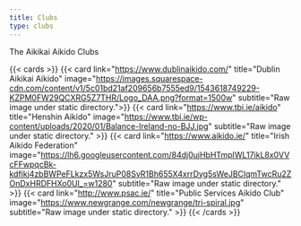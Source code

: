 ```yaml
---
title: Clubs
type: clubs
---
```


The Aikikai Aikido Clubs

{{< cards >}}
  {{< card link="https://www.dublinaikido.com/" 
           title="Dublin Aikikai Aikido" 
           image="https://images.squarespace-cdn.com/content/v1/5c01bd21af209656b7555ed9/1543618749229-KZPM0FW29QCXRG5Z7THR/Logo_DAA.png?format=1500w" 
           subtitle="Raw image under static directory.">}}
  {{< card link="https://www.tbi.ie/aikido" 
           title="Henshin Aikido" 
           image="https://www.tbi.ie/wp-content/uploads/2020/01/Balance-Ireland-no-BJJ.jpg" 
           subtitle="Raw image under static directory." >}}
  {{< card link="https://www.aikido.ie/" 
           title="Irish Aikido Federation" 
           image="https://lh6.googleusercontent.com/84dj0ujHbHTmpIWL17ikL8x0VVcFFwpqcBk-kdfikj4zbBWPeFLkzx5WsJruP08SvR1Bh655X4xrrDyg5sWeJBClqmTwcRu2ZOnDxHRDFHXo0Ul_=w1280" 
           subtitle="Raw image under static directory." >}}
  {{< card link="http://www.psac.ie/" 
           title="Public Services Aikido Club" 
           image="https://www.newgrange.com/newgrange/tri-spiral.jpg" 
           subtitle="Raw image under static directory." >}}
{{< /cards >}}
